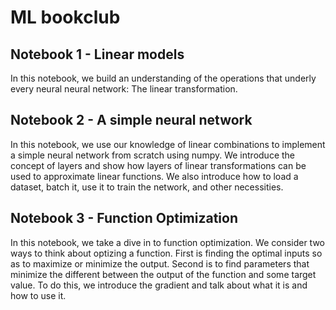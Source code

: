 # ML bookclub

## Notebook 1 - Linear models
In this notebook, we build an understanding of the operations that underly every neural neural network: The linear transformation. 

## Notebook 2 - A simple neural network
In this notebook, we use our knowledge of linear combinations to implement a simple neural network from scratch using numpy. We introduce the concept of layers and show how layers of linear transformations can be used to approximate linear functions. We also introduce how to load a dataset, batch it, use it to train the network, and other necessities.

## Notebook 3 - Function Optimization
In this notebook, we take a dive in to function optimization. We consider two ways to think about optizing a function. First is finding the optimal inputs so as to maximize or minimize the output. Second is to find parameters that minimize the different between the output of the function and some target value. To do this, we introduce the gradient and talk about what it is and how to use it.
